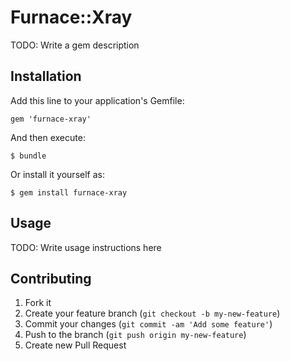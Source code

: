 # Furnace::Xray

TODO: Write a gem description

## Installation

Add this line to your application's Gemfile:

    gem 'furnace-xray'

And then execute:

    $ bundle

Or install it yourself as:

    $ gem install furnace-xray

## Usage

TODO: Write usage instructions here

## Contributing

1. Fork it
2. Create your feature branch (`git checkout -b my-new-feature`)
3. Commit your changes (`git commit -am 'Add some feature'`)
4. Push to the branch (`git push origin my-new-feature`)
5. Create new Pull Request
